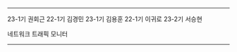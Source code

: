 
----------------------------------------------------
23-1기 권회근
22-1기 김경민
23-1기 김용훈
22-1기 이귀로
23-2기 서승현

네트워크 트래픽 모니터 

----------------------------------------------------



